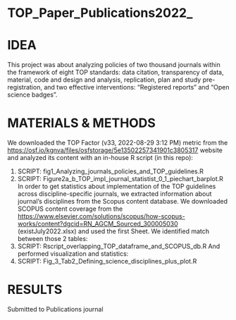 # TOP_Paper_Publications2022_

# IDEA
This project was about analyzing policies of two thousand journals within the framework of eight TOP standards: 
data citation, transparency of data, material, code and design and analysis, replication, plan and study pre-registration, 
and two effective interventions: “Registered reports” and “Open science badges”. 

# MATERIALS & METHODS
We downloaded the TOP Factor (v33, 2022-08-29 3:12 PM) metric from the https://osf.io/kgnva/files/osfstorage/5e13502257341901c3805317 
website and analyzed its content with an in-house R script (in this repo):
1) SCRIPT: fig1_Analyzing_journals_policies_and_TOP_guidelines.R
2) SCRIPT: Figure2a_b_TOP_impl_journal_statistist_0_1_piechart_barplot.R
In order to get statistics about implementation of the TOP guidelines across discipline-specific journals, 
we extracted information about journal’s disciplines from the Scopus content database. 
We downloaded SCOPUS content coverage from the https://www.elsevier.com/solutions/scopus/how-scopus-works/content?dgcid=RN_AGCM_Sourced_300005030 (existJuly2022.xlsx)
and used the first Sheet.
We identified match between those 2 tables: 
3) SCRIPT: Rscript_overlapping_TOP_dataframe_and_SCOPUS_db.R
And performed visualization and statistics:
4) SCRIPT: Fig_3_Tab2_Defining_science_disciplines_plus_plot.R


# RESULTS
Submitted to Publications journal
